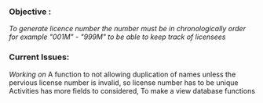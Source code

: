
### Objective : 
 *To generate licence number the number must be in chronologically order for example "001M" - "999M" to be able to keep track of licensees*

###  Current Issues: 
*Working on* A function to not allowing duplication of names unless the pervious license number is invalid, so license number has to be unique
Activities has more fields to considered, To make a view database functions



